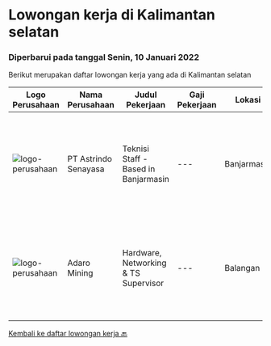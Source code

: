 
  # Lowongan kerja di Kalimantan selatan

  ### Diperbarui pada tanggal Senin, 10 Januari 2022

  Berikut merupakan daftar lowongan kerja yang ada di Kalimantan selatan

  |Logo Perusahaan | Nama Perusahaan | Judul Pekerjaan | Gaji Pekerjaan | Lokasi | Deskripsi | Tanggal diunggah | Pranala |
  | -------------- | --------------- | --------------- | --------- | --------- | -------------- | ------- | ----------- |
  |![logo-perusahaan](https://image-service-cdn.seek.com.au/e9c4c1a94bdd5ce55d1e73ff2c4a3b969c0878a7/ee4dce1061f3f616224767ad58cb2fc751b8d2dc)|PT Astrindo Senayasa|Teknisi Staff - Based in Banjarmasin|---|Banjarmasin|Requirements : Candidate must possess at least a SMK, Diploma, Bachelor's Degree, Computer Science/Information Technology or equivalent. Maximum age...|Kamis, 06 Januari 2022|https://www.jobstreet.co.id/id/job/teknisi-staff-based-in-banjarmasin-3744640?token=0~e1ca8089-1943-4ad3-9f55-d4a85f58b631&sectionRank=1&jobId=jobstreet-id-job-3744640|
|![logo-perusahaan](https://image-service-cdn.seek.com.au/9df6b5cb2fe487a9feef54e5d6b60ed590c67471/ee4dce1061f3f616224767ad58cb2fc751b8d2dc)|Adaro Mining|Hardware, Networking & TS Supervisor|---|Balangan|Follow up on any complaints and questions related to IT quickly to ensure any IT-related problems experienced by users can be identified quickly and...|Selasa, 28 Desember 2021|https://www.jobstreet.co.id/id/job/hardware-networking-ts-supervisor-3734792?token=0~e1ca8089-1943-4ad3-9f55-d4a85f58b631&sectionRank=2&jobId=jobstreet-id-job-3734792|


  [Kembali ke daftar lowongan kerja 🔙](../README.md#daftar-lowongan-kerja)
  